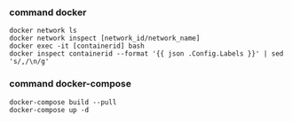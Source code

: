 ### command docker
```console
docker network ls
docker network inspect [network_id/network_name]
docker exec -it [containerid] bash
docker inspect containerid --format '{{ json .Config.Labels }}' | sed 's/,/\n/g'
```

### command docker-compose
```console
docker-compose build --pull
docker-compose up -d
```